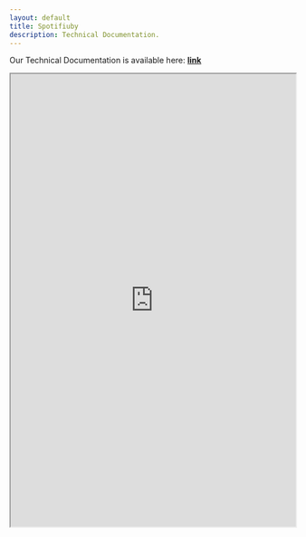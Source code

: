 ```yaml
---
layout: default
title: Spotifiuby
description: Technical Documentation.
---
```


Our Technical Documentation is available here: [**link**](https://docs.google.com/document/d/1Veunl0X1smsC3FMb5qz-8eR70Kva6J0g0lAdr-lN18s/)

<iframe style="width:100%;height:800px;" src="https://docs.google.com/document/d/1Veunl0X1smsC3FMb5qz-8eR70Kva6J0g0lAdr-lN18s/view"></iframe>
